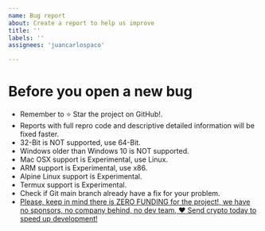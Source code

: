 ```yaml
---
name: Bug report
about: Create a report to help us improve
title: ''
labels: ''
assignees: 'juancarlospaco'

---
```


# Before you open a new bug

- Remember to :star: Star the project on GitHub!.
- Reports with full repro code and descriptive detailed information will be fixed faster.
- 32-Bit is NOT supported, use 64-Bit.
- Windows older than Windows 10 is NOT supported.
- Mac OSX support is Experimental, use Linux.
- ARM support is Experimental, use x86.
- Alpine Linux support is Experimental.
- Termux support is Experimental.
- Check if Git main branch already have a fix for your problem.
- [Please, keep in mind there is ZERO FUNDING for the project!, we have no sponsors, no company behind, no dev team,
  :heart: Send crypto today to speed up development!](https://gist.github.com/juancarlospaco/37da34ed13a609663f55f4466c4dbc3e)
